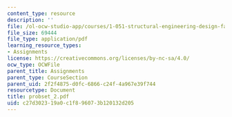 ```yaml
---
content_type: resource
description: ''
file: /ol-ocw-studio-app/courses/1-051-structural-engineering-design-fall-2003/c27d302319a0c1f896073b120132d205_probset_2.pdf
file_size: 69444
file_type: application/pdf
learning_resource_types:
- Assignments
license: https://creativecommons.org/licenses/by-nc-sa/4.0/
ocw_type: OCWFile
parent_title: Assignments
parent_type: CourseSection
parent_uid: 2f2f4875-d0fc-6866-c24f-4a967e39f744
resourcetype: Document
title: probset_2.pdf
uid: c27d3023-19a0-c1f8-9607-3b120132d205
---
```

